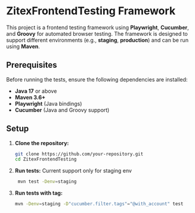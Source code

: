 # ZitexFrontendTesting Framework

This project is a frontend testing framework using **Playwright**, **Cucumber**, and **Groovy** for automated browser testing. The framework is designed to support different environments (e.g., **staging**, **production**) and can be run using **Maven**.

## Prerequisites

Before running the tests, ensure the following dependencies are installed:

- **Java 17** or above
- **Maven 3.6+**
- **Playwright** (Java bindings)
- **Cucumber** (Java and Groovy support)

## Setup

1. **Clone the repository:**

   ```bash
   git clone https://github.com/your-repository.git
   cd ZitexFrontendTesting
   ```

2. **Run tests:**
    Current support only for staging env
   ```bash
    mvn test -Denv=staging   
   ```
   
3. **Run tests with tag:**
    ```bash
    mvn -Denv=staging -D"cucumber.filter.tags"="@with_account" test
   ```
